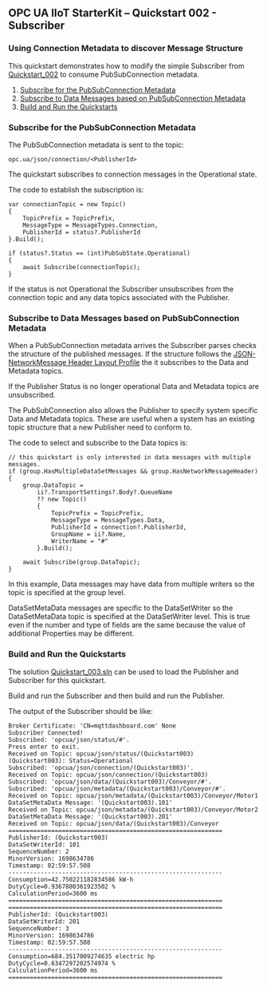 ﻿## OPC UA IIoT StarterKit – Quickstart 002 - Subscriber
### Using Connection Metadata to discover Message Structure
This quickstart demonstrates how to modify the simple Subscriber from [Quickstart_002](../../002/) to consume PubSubConnection metadata.

1. [Subscribe for the PubSubConnection Metadata](#1)
2. [Subscribe to Data Messages based on PubSubConnection Metadata](#2)
3. [Build and Run the Quickstarts](#3)

### <a name='1'></a>Subscribe for the PubSubConnection Metadata
The PubSubConnection metadata is sent to the topic:
```
opc.ua/json/connection/<PublisherId>
```
The quickstart subscribes to connection messages in the Operational state. 

The code to establish the subscription is:
```
var connectionTopic = new Topic()
{
    TopicPrefix = TopicPrefix,
    MessageType = MessageTypes.Connection,
    PublisherId = status?.PublisherId
}.Build();

if (status?.Status == (int)PubSubState.Operational)
{
    await Subscribe(connectionTopic);
}
```
If the status is not Operational the Subscriber unsubscribes from the connection topic and any data topics associated with the Publisher.

### <a name='2'></a>Subscribe to Data Messages based on PubSubConnection Metadata
When a PubSubConnection metadata arrives the Subscriber parses checks the structure of the published messages. If the structure follows the [JSON-NetworkMessage Header Layout Profile](https://reference.opcfoundation.org/Core/Part14/v105/docs/A.3.4) the it subscribes to the Data and Metadata topics.

If the Publisher Status is no longer operational Data and Metadata topics are unsubscribed.

The PubSubConnection also allows the Publisher to specify system specific Data and Metadata topics. These are useful when a system has an existing topic structure that a new Publisher need to conform to.

The code to select and subscribe to the Data topics is:
```  
// this quickstart is only interested in data messages with multiple messages.
if (group.HasMultipleDataSetMessages && group.HasNetworkMessageHeader)
{
    group.DataTopic = 
        ii?.TransportSettings?.Body?.QueueName 
        ?? new Topic()
        {
            TopicPrefix = TopicPrefix,
            MessageType = MessageTypes.Data,
            PublisherId = connection?.PublisherId,
            GroupName = ii?.Name,
            WriterName = "#"
        }.Build();

    await Subscribe(group.DataTopic);
}
```
In this example, Data messages may have data from multiple writers so the topic is specified at the group level. 

DataSetMetaData messages are specific to the DataSetWriter so the DataSetMetaData topic is specified at the DataSetWriter level. This is true even if the number and type of fields are the same because the value of additional Properties may be different.

### <a name='3'></a>Build and Run the Quickstarts
The solution [Quickstart_003.sln]() can be used to load the Publisher and Subscriber for this quickstart.

Build and run the Subscriber and then build and run the Publisher.

The output of the Subscriber should be like:
```
Broker Certificate: 'CN=mqttdashboard.com' None
Subscriber Connected!
Subscribed: 'opcua/json/status/#'.
Press enter to exit.
Received on Topic: opcua/json/status/(Quickstart003)
(Quickstart003): Status=Operational
Subscribed: 'opcua/json/connection/(Quickstart003)'.
Received on Topic: opcua/json/connection/(Quickstart003)
Subscribed: 'opcua/json/data/(Quickstart003)/Conveyor/#'.
Subscribed: 'opcua/json/metadata/(Quickstart003)/Conveyor/#'.
Received on Topic: opcua/json/metadata/(Quickstart003)/Conveyor/Motor1
DataSetMetaData Message: '(Quickstart003).101'
Received on Topic: opcua/json/metadata/(Quickstart003)/Conveyor/Motor2
DataSetMetaData Message: '(Quickstart003).201'
Received on Topic: opcua/json/data/(Quickstart003)/Conveyor
============================================================
PublisherId: (Quickstart003)
DataSetWriterId: 101
SequenceNumber: 2
MinorVersion: 1698634786
Timestamp: 02:59:57.508
------------------------------------------------------------
Consumption=42.750221182834586 kW·h
DutyCycle=0.9367880361923502 %
CalculationPeriod=3600 ms
============================================================
============================================================
PublisherId: (Quickstart003)
DataSetWriterId: 201
SequenceNumber: 3
MinorVersion: 1698634786
Timestamp: 02:59:57.508
------------------------------------------------------------
Consumption=684.3517009274635 electric hp
DutyCycle=0.6347297202574974 %
CalculationPeriod=3600 ms
============================================================
```
